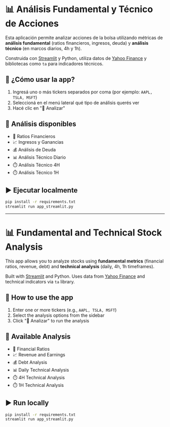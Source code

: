 # 📊 Análisis Fundamental y Técnico de Acciones

Esta aplicación permite analizar acciones de la bolsa utilizando métricas de **análisis fundamental** (ratios financieros, ingresos, deuda) y **análisis técnico** (en marcos diarios, 4h y 1h).

Construida con [Streamlit](https://streamlit.io/) y Python, utiliza datos de [Yahoo Finance](https://finance.yahoo.com/) y bibliotecas como `ta` para indicadores técnicos.

## 🚀 ¿Cómo usar la app?

1. Ingresá uno o más tickers separados por coma (por ejemplo: `AAPL, TSLA, MSFT`)
2. Seleccioná en el menú lateral qué tipo de análisis querés ver
3. Hacé clic en "🔎 Analizar"

## 🧪 Análisis disponibles

- 📐 Ratios Financieros
- 📈 Ingresos y Ganancias
- 💰 Análisis de Deuda
- 📊 Análisis Técnico Diario
- ⏱️ Análisis Técnico 4H
- ⏱️ Análisis Técnico 1H

## ▶️ Ejecutar localmente

```bash
pip install -r requirements.txt
streamlit run app_streamlit.py
```

---

# 📊 Fundamental and Technical Stock Analysis

This app allows you to analyze stocks using **fundamental metrics** (financial ratios, revenue, debt) and **technical analysis** (daily, 4h, 1h timeframes).

Built with [Streamlit](https://streamlit.io/) and Python. Uses data from [Yahoo Finance](https://finance.yahoo.com/) and technical indicators via `ta` library.

## 🚀 How to use the app

1. Enter one or more tickers (e.g., `AAPL, TSLA, MSFT`)
2. Select the analysis options from the sidebar
3. Click "🔎 Analizar" to run the analysis

## 🧪 Available Analysis

- 📐 Financial Ratios
- 📈 Revenue and Earnings
- 💰 Debt Analysis
- 📊 Daily Technical Analysis
- ⏱️ 4H Technical Analysis
- ⏱️ 1H Technical Analysis

## ▶️ Run locally

```bash
pip install -r requirements.txt
streamlit run app_streamlit.py
```
